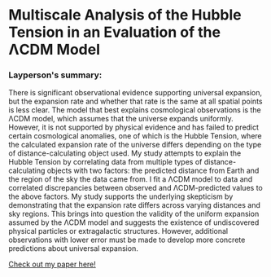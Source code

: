 # Multiscale Analysis of the Hubble Tension in an Evaluation of the ΛCDM Model

### Layperson's summary:
There is significant observational evidence supporting universal expansion, but the expansion rate and whether that rate is the same at all spatial points is less clear. The model that best explains cosmological observations is the ΛCDM model, which assumes that the universe expands uniformly. However, it is not supported by physical evidence and has failed to predict certain cosmological anomalies, one of which is the Hubble Tension, where the calculated expansion rate of the universe differs depending on the type of distance-calculating object used. My study attempts to explain the Hubble Tension by correlating data from multiple types of distance-calculating objects with two factors: the predicted distance from Earth and the region of the sky the data came from. I fit a ΛCDM model to data and correlated discrepancies between observed and ΛCDM-predicted values to the above factors. My study supports the underlying skepticism by demonstrating that the expansion rate differs across varying distances and sky regions. This brings into question the validity of the uniform expansion assumed by the ΛCDM model and suggests the existence of undiscovered physical particles or extragalactic structures. However, additional observations with lower error must be made to develop more concrete predictions about universal expansion.

[Check out my paper here!](https://docs.google.com/document/d/1Yn5wlq8pm6DrB76pPooL8Fijx3OUxshZR4s4_rPCKdM/edit?usp=sharing)
